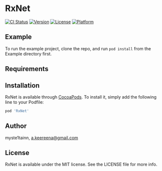 # RxNet

[![CI Status](https://img.shields.io/travis/myste1tainn/RxNet.svg?style=flat)](https://travis-ci.org/myste1tainn/RxNet)
[![Version](https://img.shields.io/cocoapods/v/RxNet.svg?style=flat)](https://cocoapods.org/pods/RxNet)
[![License](https://img.shields.io/cocoapods/l/RxNet.svg?style=flat)](https://cocoapods.org/pods/RxNet)
[![Platform](https://img.shields.io/cocoapods/p/RxNet.svg?style=flat)](https://cocoapods.org/pods/RxNet)

## Example

To run the example project, clone the repo, and run `pod install` from the Example directory first.

## Requirements

## Installation

RxNet is available through [CocoaPods](https://cocoapods.org). To install
it, simply add the following line to your Podfile:

```ruby
pod 'RxNet'
```

## Author

myste1tainn, a.keereena@gmail.com

## License

RxNet is available under the MIT license. See the LICENSE file for more info.
